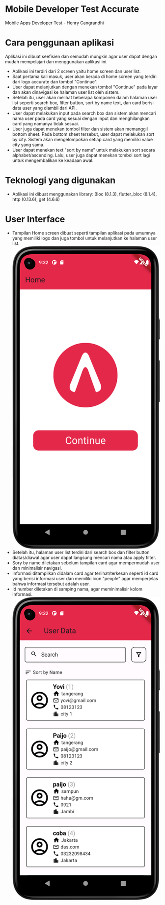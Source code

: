 # Mobile Developer Test Accurate
 Mobile Apps Developer Test - Henry Cangrandhi

 # Cara penggunaan aplikasi
 Aplikasi ini dibuat seefisien dan semudah mungkin agar user dapat dengan mudah mempelajari dan menggunakan aplikasi ini.
 - Aplikasi ini terdiri dari 2 screen yaitu home screen dan user list.
 - Saat pertama kali masuk, user akan berada di home screen yang terdiri dari logo accurate dan tombol "Continue".
 - User dapat melanjutkan dengan menekan tombol "Continue" pada layar dan akan dinavigasi ke halaman user list oleh sistem.
 - Setelah itu, user akan melihat beberapa komponen dalam halaman user list seperti search box, filter button, sort by name text, dan card berisi data user yang diambil dari API.
 - User dapat melakukan input pada search box dan sistem akan mencari nama user pada card yang sesuai dengan input dan menghilangkan card yang namanya tidak sesuai.
 - User juga dapat menekan tombol filter dan sistem akan memanggil bottom sheet. Pada bottom sheet tersebut, user dapat melakukan sort by city. Sistem akan mengelompokan setiap card yang memiliki value city yang sama.
 - User dapat menekan text "sort by name" untuk melakukan sort secara alphabet/ascending. Lalu, user juga dapat menekan tombol sort lagi untuk mengembalikan ke keadaan awal.

 # Teknologi yang digunakan
 - Aplikasi ini dibuat menggunakan library: Bloc (8.1.3), flutter_bloc (8.1.4), http (0.13.6), get (4.6.6)

 # User Interface
   - Tampilan Home screen dibuat seperti tampilan aplikasi pada umumnya yang memiliki logo dan juga tombol untuk melanjutkan ke halaman user list.
   ![!HOME SCREEN!](assets/home_screen.png)
   - Setelah itu, halaman user list terdiri dari search box dan filter button diatas/diawal agar user dapat langsung mencari nama atau apply filter.
   - Sory by name diletakan sebelum tampilan card agar mempermudah user dan minimalisir navigasi.
   - Informasi ditampilkan didalam card agar terlihat/terkesan seperti id card yang berisi informasi user dan memiliki icon "people" agar memperjelas bahwa informasi tersebut adalah user.
   - Id number diletakan di samping nama, agar meminimalisir kolom informasi.
   ![!USER LIST!](assets/user_list.png)
  

